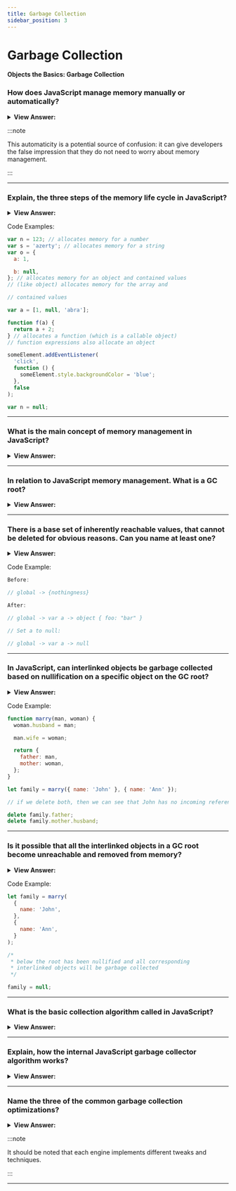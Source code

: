 ```yaml
---
title: Garbage Collection
sidebar_position: 3
---
```


# Garbage Collection

**Objects the Basics: Garbage Collection**

<head>
  <title>Garbage Collection - JavaScript Interview Questions & Answers</title>
  <meta charSet="utf-8" />
</head>

### How does JavaScript manage memory manually or automatically?

<details>
  <summary><strong>View Answer:</strong></summary>
  <div>
  <div><strong>Interview Response:</strong> JavaScript automatically allocates memory when objects are created and frees it when they are not used anymore (garbage collection).
</div>
  </div>
</details>

:::note

This automaticity is a potential source of confusion: it can give developers the false impression that they do not need to worry about memory management.

:::

---

### Explain, the three steps of the memory life cycle in JavaScript?

<details>
  <summary><strong>View Answer:</strong></summary>
  <div>
  <div><strong>Interview Response:</strong> The memory life cycle includes allocating, using, and releasing the allocated memory when it is no longer needed.</div><br />
  <div><strong>Technical Response:</strong> The three steps in the memory life cycle include allocating memory, using the allocated memory, and releasing the allocated memory when it is no longer needed. The last part is more implicit in JavaScript than low-level languages.<br /><br />
  </div>
  </div>
</details>

Code Examples:

```js
var n = 123; // allocates memory for a number
var s = 'azerty'; // allocates memory for a string
var o = {
  a: 1,

  b: null,
}; // allocates memory for an object and contained values
// (like object) allocates memory for the array and

// contained values

var a = [1, null, 'abra'];

function f(a) {
  return a + 2;
} // allocates a function (which is a callable object)
// function expressions also allocate an object

someElement.addEventListener(
  'click',
  function () {
    someElement.style.backgroundColor = 'blue';
  },
  false
);

var n = null;
```

---

### What is the main concept of memory management in JavaScript?

<details>
  <summary><strong>View Answer:</strong></summary>
  <div>
  <div><strong>Interview Response:</strong> The main concept of memory management in JavaScript is reachability. Simply put, “reachable” values are those that are accessible or usable somehow are guaranteed to be stored in memory.
</div>
  </div>
</details>

---

### In relation to JavaScript memory management. What is a GC root?

<details>
  <summary><strong>View Answer:</strong></summary>
  <div>
  <div><strong>Interview Response:</strong> A “root” is simply an object that the garbage collector assumes is reachable by default, which then has its references traced to find all other current objects that are reachable. Any object that is not reachable through any reference chain of any of the root objects is considered unreachable and will eventually be destroyed by the garbage collector.
</div>
  </div>
</details>

---

### There is a base set of inherently reachable values, that cannot be deleted for obvious reasons. Can you name at least one?

<details>
  <summary><strong>View Answer:</strong></summary>
  <div>
  <div><strong>Interview Response:</strong> Global variables cannot be deleted directly. The global variable must be set to null before the memory can be collected. However, the variable still exists and simply references null (nothingness).
</div>
  </div>
</details>

Code Example:

```js
Before:

// global -> {nothingness}

After:

// global -> var a -> object { foo: "bar" }

// Set a to null:

// global -> var a -> null
```

---

### In JavaScript, can interlinked objects be garbage collected based on nullification on a specific object on the GC root?

<details>
  <summary><strong>View Answer:</strong></summary>
  <div>
  <div><strong>Interview Response:</strong> Yes, the object that is deleted or nullified will be garbage collected even if it is part of a GC root or it one of its properties references another object.
</div>
  </div>
</details>

Code Example:

```js
function marry(man, woman) {
  woman.husband = man;

  man.wife = woman;

  return {
    father: man,
    mother: woman,
  };
}

let family = marry({ name: 'John' }, { name: 'Ann' });

// if we delete both, then we can see that John has no incoming reference any more

delete family.father;
delete family.mother.husband;
```

---

### Is it possible that all the interlinked objects in a GC root become unreachable and removed from memory?

<details>
  <summary><strong>View Answer:</strong></summary>
  <div>
  <div><strong>Interview Response:</strong> Yes, it is possible if the root is nullified in the program.
</div>
  </div>
</details>

Code Example:

```js
let family = marry(
  {
    name: 'John',
  },
  {
    name: 'Ann',
  }
);

/*
 * below the root has been nullified and all corresponding
 * interlinked objects will be garbage collected
 */

family = null;
```

---

### What is the basic collection algorithm called in JavaScript?

<details>
  <summary><strong>View Answer:</strong></summary>
  <div>
  <div><strong>Interview Response:</strong> The basic garbage collection algorithm is called mark-and-sweep.
</div>
  </div>
</details>

---

### Explain, how the internal JavaScript garbage collector algorithm works?

<details>
  <summary><strong>View Answer:</strong></summary>
  <div>
  <div><strong>Interview Response:</strong><br /><br />
  <strong>The following “garbage collection” steps are regularly performed:</strong><br /><br />
  <ol>
    <li>The garbage collector takes roots and “marks” (remembers) them.</li>
    <li>Then it visits and “marks” all references from them.</li>
    <li>Then it visits marked objects and marks their references. All visited objects are remembered, so as not to visit the same object twice in the future.</li>
    <li>…And so on until every reachable (from the roots) reference are visited.</li>
    <li>All objects except marked ones are removed.</li>
  </ol>
</div>
  </div>
</details>

---

### Name the three of the common garbage collection optimizations?

<details>
  <summary><strong>View Answer:</strong></summary>
  <div>
  <div><strong>Interview Response:</strong> The three common garbage collection optimizations include generalization, incremental, and idle-time collection.
</div>
  </div>
</details>

:::note

It should be noted that each engine implements different tweaks and techniques.

:::

---
